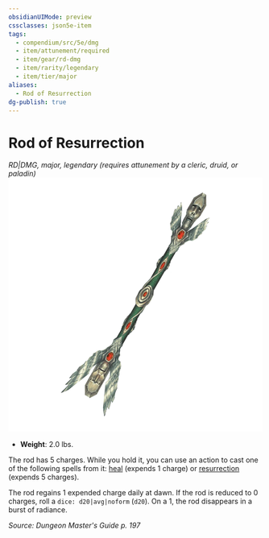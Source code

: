 ```yaml
---
obsidianUIMode: preview
cssclasses: json5e-item
tags:
  - compendium/src/5e/dmg
  - item/attunement/required
  - item/gear/rd-dmg
  - item/rarity/legendary
  - item/tier/major
aliases:
  - Rod of Resurrection
dg-publish: true
---
```

# Rod of Resurrection
*RD|DMG, major, legendary (requires attunement by a cleric, druid, or paladin)*  
![](https://raw.githubusercontent.com/5etools-mirror-2/5etools-img/main/items/DMG/Rod%20of%20Resurrection.webp#right)  

- **Weight**: 2.0 lbs.

The rod has 5 charges. While you hold it, you can use an action to cast one of the following spells from it: [heal](/Admin/CLI/spells/heal.md) (expends 1 charge) or [resurrection](/Admin/CLI/spells/resurrection.md) (expends 5 charges).

The rod regains 1 expended charge daily at dawn. If the rod is reduced to 0 charges, roll a `dice: d20|avg|noform` (`d20`). On a 1, the rod disappears in a burst of radiance.

*Source: Dungeon Master's Guide p. 197*